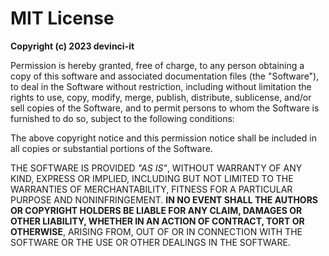 # MIT License

**Copyright (c) 2023 devinci-it**

Permission is hereby granted, free of charge, to any person obtaining a copy
of this software and associated documentation files (the "Software"), to deal
in the Software without restriction, including without limitation the rights
to use, copy, modify, merge, publish, distribute, sublicense, and/or sell
copies of the Software, and to permit persons to whom the Software is
furnished to do so, subject to the following conditions:

The above copyright notice and this permission notice shall be included in all
copies or substantial portions of the Software.

THE SOFTWARE IS PROVIDED *"AS IS"*, WITHOUT WARRANTY OF ANY KIND, EXPRESS OR
IMPLIED, INCLUDING BUT NOT LIMITED TO THE WARRANTIES OF MERCHANTABILITY,
FITNESS FOR A PARTICULAR PURPOSE AND NONINFRINGEMENT. **IN NO EVENT SHALL THE
AUTHORS OR COPYRIGHT HOLDERS BE LIABLE FOR ANY CLAIM, DAMAGES OR OTHER
LIABILITY, WHETHER IN AN ACTION OF CONTRACT, TORT OR OTHERWISE**, ARISING FROM,
OUT OF OR IN CONNECTION WITH THE SOFTWARE OR THE USE OR OTHER DEALINGS IN THE
SOFTWARE.
